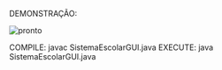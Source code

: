 DEMONSTRAÇÃO:



![pronto](https://github.com/RonnyRocke/Gestao-Escolar-Sem-interface/assets/160675237/391e749f-56f8-4868-b560-d9ef4d8f8c68)


COMPILE: javac SistemaEscolarGUI.java
EXECUTE: java SistemaEscolarGUI.java

